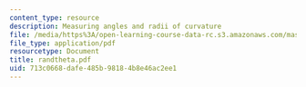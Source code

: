 ```yaml
---
content_type: resource
description: Measuring angles and radii of curvature
file: /media/https%3A/open-learning-course-data-rc.s3.amazonaws.com/mas-450-holographic-imaging-spring-2003/713c0668dafe485b98184b8e46ac2ee1_randtheta.pdf
file_type: application/pdf
resourcetype: Document
title: randtheta.pdf
uid: 713c0668-dafe-485b-9818-4b8e46ac2ee1
---
```

